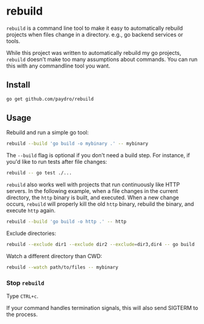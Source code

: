 # rebuild

`rebuild` is a command line tool to make it easy to automatically rebuild
projects when files change in a directory. e.g., go backend services or tools.

While this project was written to automatically rebuild my go projects,
`rebuild` doesn't make too many assumptions about commands. You can run this
with any commandline tool you want.

## Install

```sh
go get github.com/paydro/rebuild
```

## Usage

Rebuild and run a simple go tool:

```sh
rebuild --build 'go build -o mybinary .' -- mybinary
```

The `--build` flag is optional if you don't need a build step. For instance, if
you'd like to run tests after file changes:

```sh
rebuild -- go test ./...
```

`rebuild` also works well with projects that run continuously like HTTP servers.
In the following example, when a file changes in the current directory, the
`http` binary is built, and executed. When a new change occurs, `rebuild` will
properly kill the old `http` binary, rebuild the binary, and execute `http`
again.

```sh
rebuild --build 'go build -o http .' -- http
```

Exclude directories:

```sh
rebuild --exclude dir1 --exclude dir2 --exclude=dir3,dir4 -- go build .
```

Watch a different directory than CWD:

```sh
rebuild --watch path/to/files -- mybinary
```

### Stop `rebuild`

Type `CTRL+c`.

If your command handles termination signals, this will also send SIGTERM to the process.

